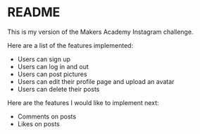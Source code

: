 # README

This is my version of the Makers Academy Instagram challenge.

Here are a list of the features implemented:

- Users can sign up
- Users can log in and out
- Users can post pictures
- Users can edit their profile page and upload an avatar
- Users can delete their posts

Here are the features I would like to implement next:

- Comments on posts
- Likes on posts
